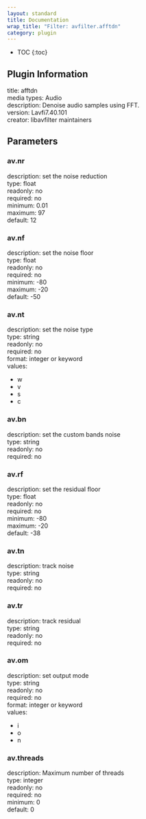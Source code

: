 ```yaml
---
layout: standard
title: Documentation
wrap_title: "Filter: avfilter.afftdn"
category: plugin
---
```

* TOC
{:toc}

## Plugin Information

title: afftdn  
media types:
Audio  
description: Denoise audio samples using FFT.  
version: Lavfi7.40.101  
creator: libavfilter maintainers  

## Parameters

### av.nr

  
description:
set the noise reduction  
type: float  
readonly: no  
required: no  
minimum: 0.01  
maximum: 97  
default: 12  

### av.nf

  
description:
set the noise floor  
type: float  
readonly: no  
required: no  
minimum: -80  
maximum: -20  
default: -50  

### av.nt

  
description:
set the noise type  
type: string  
readonly: no  
required: no  
format: integer or keyword  
values:  

* w
* v
* s
* c

### av.bn

  
description:
set the custom bands noise  
type: string  
readonly: no  
required: no  

### av.rf

  
description:
set the residual floor  
type: float  
readonly: no  
required: no  
minimum: -80  
maximum: -20  
default: -38  

### av.tn

  
description:
track noise  
type: string  
readonly: no  
required: no  

### av.tr

  
description:
track residual  
type: string  
readonly: no  
required: no  

### av.om

  
description:
set output mode  
type: string  
readonly: no  
required: no  
format: integer or keyword  
values:  

* i
* o
* n

### av.threads

  
description:
Maximum number of threads  
type: integer  
readonly: no  
required: no  
minimum: 0  
default: 0  

